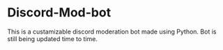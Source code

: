 # Discord-Mod-bot

This is a  custamizable discord moderation bot made using Python. 
Bot is still being updated time to time.
